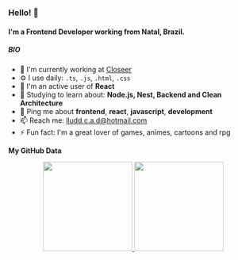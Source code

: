 ### Hello! 👋

#### I'm a Frontend Developer working from Natal, Brazil.

##### BIO

- 🏢 I'm currently working at [Closeer](https://closeer.work/)
- ⚙️ I use daily: `.ts`, `.js`, `.html`, `.css`
- 👀 I'm an active user of **React**
- 🌱 Studying to learn about: **Node.js, Nest, Backend and Clean Architecture**
- 💬 Ping me about **frontend**, **react**, **javascript**, **development**
- 📫 Reach me: lludd.c.a.d@hotmail.com
- ⚡️ Fun fact: I'm a great lover of games, animes, cartoons and rpg

**My GitHub Data** 

<div align="center">
  <a href="https://github.com/luancad">
  <img height="180em" src="https://github-readme-stats.vercel.app/api?username=luancad&show_icons=true&theme=dracula&include_all_commits=true&count_private=true"/>
  <img height="180em" src="https://github-readme-stats.vercel.app/api/top-langs/?username=luancad&layout=compact&langs_count=6&theme=dracula"/>
</div>
